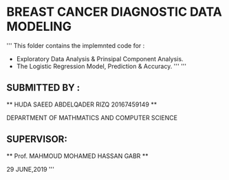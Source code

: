 #  BREAST CANCER DIAGNOSTIC DATA MODELING 
'''
This folder contains the implemnted code for :
+ Exploratory Data Analysis & Prinsipal Component Analysis.
+ The Logistic Regression Model, Prediction & Accuracy.
'''
'''
## SUBMITTED BY :

** HUDA SAEED ABDELQADER RIZQ 20167459149 **

DEPARTMENT OF MATHMATICS AND COMPUTER SCIENCE

## SUPERVISOR:

** Prof. MAHMOUD MOHAMED HASSAN GABR **

29 JUNE,2019
'''